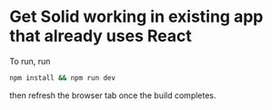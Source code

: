 # Get Solid working in existing app that already uses React

To run, run

```sh
npm install && npm run dev
```

then refresh the browser tab once the build completes.
